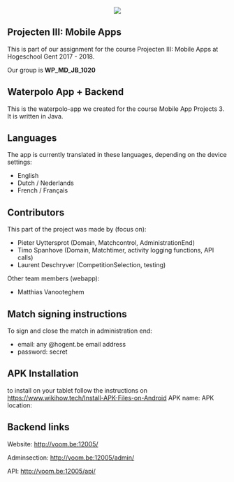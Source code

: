 <p align="center">
<img src="http://voom.be:12005/images/header/wpheader.jpg" />
</p>

## Projecten III: Mobile Apps
This is part of our assignment for the course Projecten III: Mobile Apps at Hogeschool Gent 2017 - 2018.

Our group is **WP_MD_JB_1020**

## Waterpolo App + Backend
This is the waterpolo-app we created for the course Mobile App Projects 3. 
It is written in Java.

## Languages
The app is currently translated in these languages, depending on the device settings:

* English
* Dutch / Nederlands
* French / Français

## Contributors
This part of the project was made by (focus on):
- Pieter Uyttersprot (Domain, Matchcontrol, AdministrationEnd)
- Timo Spanhove (Domain, Matchtimer, activity logging functions, API calls)
- Laurent Deschryver (CompetitionSelection, testing)

Other team members (webapp):
  - Matthias Vanooteghem

## Match signing instructions
To sign and close the match in administration end:
- email: any @hogent.be email address 
- password: secret

## APK Installation
to install on your tablet follow the instructions on https://www.wikihow.tech/Install-APK-Files-on-Android
APK name: 
APK location: 

## Backend links
Website: http://voom.be:12005/

Adminsection: http://voom.be:12005/admin/

API: http://voom.be:12005/api/
